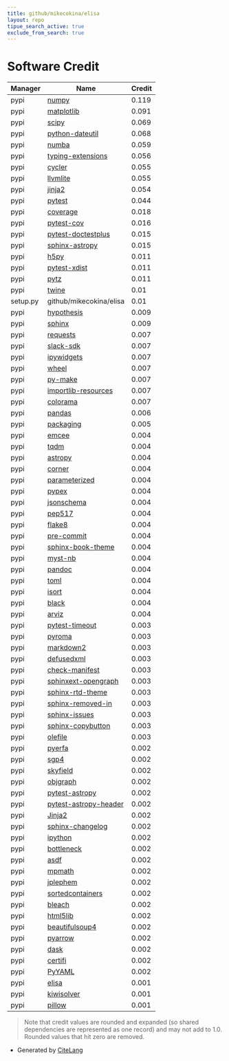 ```yaml
---
title: github/mikecokina/elisa
layout: repo
tipue_search_active: true
exclude_from_search: true
---
```

# Software Credit

|Manager|Name|Credit|
|-------|----|------|
|pypi|[numpy](https://www.numpy.org)|0.119|
|pypi|[matplotlib](https://matplotlib.org)|0.091|
|pypi|[scipy](https://www.scipy.org)|0.069|
|pypi|[python-dateutil](https://github.com/dateutil/dateutil)|0.068|
|pypi|[numba](https://numba.pydata.org)|0.059|
|pypi|[typing-extensions](https://pypi.org/project/typing-extensions)|0.056|
|pypi|[cycler](https://github.com/matplotlib/cycler)|0.055|
|pypi|[llvmlite](http://llvmlite.readthedocs.io)|0.055|
|pypi|[jinja2](https://pypi.org/project/jinja2)|0.054|
|pypi|[pytest](https://docs.pytest.org/en/latest/)|0.044|
|pypi|[coverage](https://pypi.org/project/coverage)|0.018|
|pypi|[pytest-cov](https://pypi.org/project/pytest-cov)|0.016|
|pypi|[pytest-doctestplus](https://pypi.org/project/pytest-doctestplus)|0.015|
|pypi|[sphinx-astropy](https://pypi.org/project/sphinx-astropy)|0.015|
|pypi|[h5py](https://pypi.org/project/h5py)|0.011|
|pypi|[pytest-xdist](https://pypi.org/project/pytest-xdist)|0.011|
|pypi|[pytz](https://pypi.org/project/pytz)|0.011|
|pypi|[twine](https://pypi.org/project/twine)|0.01|
|setup.py|github/mikecokina/elisa|0.01|
|pypi|[hypothesis](https://pypi.org/project/hypothesis)|0.009|
|pypi|[sphinx](https://pypi.org/project/sphinx)|0.009|
|pypi|[requests](https://pypi.org/project/requests)|0.007|
|pypi|[slack-sdk](https://pypi.org/project/slack-sdk)|0.007|
|pypi|[ipywidgets](https://pypi.org/project/ipywidgets)|0.007|
|pypi|[wheel](https://pypi.org/project/wheel)|0.007|
|pypi|[py-make](https://pypi.org/project/py-make)|0.007|
|pypi|[importlib-resources](https://pypi.org/project/importlib-resources)|0.007|
|pypi|[colorama](https://pypi.org/project/colorama)|0.007|
|pypi|[pandas](https://pandas.pydata.org)|0.006|
|pypi|[packaging](https://pypi.org/project/packaging)|0.005|
|pypi|[emcee](https://emcee.readthedocs.io)|0.004|
|pypi|[tqdm](https://tqdm.github.io)|0.004|
|pypi|[astropy](http://astropy.org)|0.004|
|pypi|[corner](https://corner.readthedocs.io)|0.004|
|pypi|[parameterized](https://github.com/wolever/parameterized)|0.004|
|pypi|[pypex](https://github.com/mikecokina/pypex.git)|0.004|
|pypi|[jsonschema](https://pypi.org/project/jsonschema)|0.004|
|pypi|[pep517](https://pypi.org/project/pep517)|0.004|
|pypi|[flake8](https://pypi.org/project/flake8)|0.004|
|pypi|[pre-commit](https://pypi.org/project/pre-commit)|0.004|
|pypi|[sphinx-book-theme](https://pypi.org/project/sphinx-book-theme)|0.004|
|pypi|[myst-nb](https://pypi.org/project/myst-nb)|0.004|
|pypi|[pandoc](https://pypi.org/project/pandoc)|0.004|
|pypi|[toml](https://pypi.org/project/toml)|0.004|
|pypi|[isort](https://pypi.org/project/isort)|0.004|
|pypi|[black](https://pypi.org/project/black)|0.004|
|pypi|[arviz](https://pypi.org/project/arviz)|0.004|
|pypi|[pytest-timeout](https://pypi.org/project/pytest-timeout)|0.003|
|pypi|[pyroma](https://pypi.org/project/pyroma)|0.003|
|pypi|[markdown2](https://pypi.org/project/markdown2)|0.003|
|pypi|[defusedxml](https://pypi.org/project/defusedxml)|0.003|
|pypi|[check-manifest](https://pypi.org/project/check-manifest)|0.003|
|pypi|[sphinxext-opengraph](https://pypi.org/project/sphinxext-opengraph)|0.003|
|pypi|[sphinx-rtd-theme](https://pypi.org/project/sphinx-rtd-theme)|0.003|
|pypi|[sphinx-removed-in](https://pypi.org/project/sphinx-removed-in)|0.003|
|pypi|[sphinx-issues](https://pypi.org/project/sphinx-issues)|0.003|
|pypi|[sphinx-copybutton](https://pypi.org/project/sphinx-copybutton)|0.003|
|pypi|[olefile](https://pypi.org/project/olefile)|0.003|
|pypi|[pyerfa](https://github.com/liberfa/pyerfa)|0.002|
|pypi|[sgp4](https://pypi.org/project/sgp4)|0.002|
|pypi|[skyfield](https://pypi.org/project/skyfield)|0.002|
|pypi|[objgraph](https://pypi.org/project/objgraph)|0.002|
|pypi|[pytest-astropy](https://pypi.org/project/pytest-astropy)|0.002|
|pypi|[pytest-astropy-header](https://pypi.org/project/pytest-astropy-header)|0.002|
|pypi|[Jinja2](https://pypi.org/project/Jinja2)|0.002|
|pypi|[sphinx-changelog](https://pypi.org/project/sphinx-changelog)|0.002|
|pypi|[ipython](https://pypi.org/project/ipython)|0.002|
|pypi|[bottleneck](https://pypi.org/project/bottleneck)|0.002|
|pypi|[asdf](https://pypi.org/project/asdf)|0.002|
|pypi|[mpmath](https://pypi.org/project/mpmath)|0.002|
|pypi|[jplephem](https://pypi.org/project/jplephem)|0.002|
|pypi|[sortedcontainers](https://pypi.org/project/sortedcontainers)|0.002|
|pypi|[bleach](https://pypi.org/project/bleach)|0.002|
|pypi|[html5lib](https://pypi.org/project/html5lib)|0.002|
|pypi|[beautifulsoup4](https://pypi.org/project/beautifulsoup4)|0.002|
|pypi|[pyarrow](https://pypi.org/project/pyarrow)|0.002|
|pypi|[dask](https://pypi.org/project/dask)|0.002|
|pypi|[certifi](https://pypi.org/project/certifi)|0.002|
|pypi|[PyYAML](https://pypi.org/project/PyYAML)|0.002|
|pypi|[elisa](https://github.com/mikecokina/elisa)|0.001|
|pypi|[kiwisolver](https://github.com/nucleic/kiwi)|0.001|
|pypi|[pillow](https://python-pillow.org)|0.001|


> Note that credit values are rounded and expanded (so shared dependencies are represented as one record) and may not add to 1.0. Rounded values that hit zero are removed.


- Generated by [CiteLang](https://github.com/vsoch/citelang)
